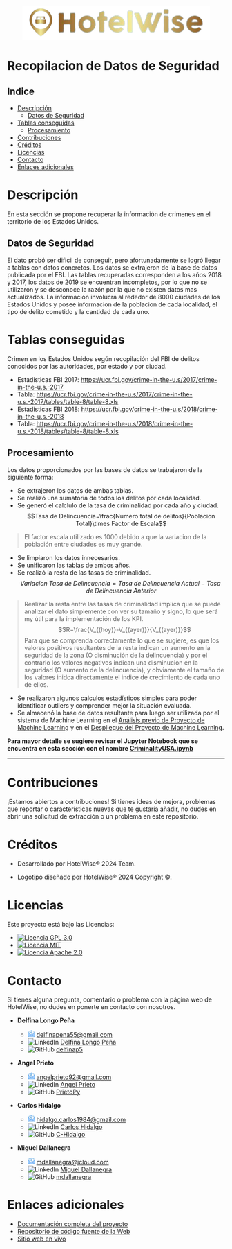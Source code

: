<p align="center">
    <img src="../../_src/logo/HotelWiseLogo.Horizontal.png">
</p>

# Recopilacion de Datos de Seguridad <!-- omit in toc -->

## Indice <!-- omit in toc -->

- [Descripción](#descripción)
  - [Datos de Seguridad](#datos-de-seguridad)
- [Tablas conseguidas](#tablas-conseguidas)
  - [Procesamiento](#procesamiento)
- [Contribuciones](#contribuciones)
- [Créditos](#créditos)
- [Licencias](#licencias)
- [Contacto](#contacto)
- [Enlaces adicionales](#enlaces-adicionales)

# Descripción

En esta sección se propone recuperar la información de crimenes en el territorio de los Estados Unidos. 

## Datos de Seguridad

El dato probó ser dificil de conseguir, pero afortunadamente se logró llegar a tablas con datos concretos. Los datos se extrajeron de la base de datos publicada por el FBI.
Las tablas recuperadas corresponden a los años 2018 y 2017, los datos de 2019 se encuentran incompletos, por lo que no se utilizaron y se desconoce la razón por la que no existen datos mas actualizados.
La información involucra al rededor de 8000 ciudades de los Estados Unidos y posee informacion de la poblacion de cada localidad, el tipo de delito cometido y la cantidad de cada uno.

# Tablas conseguidas

 Crimen en los Estados Unidos según recopilación del FBI de delitos conocidos por las autoridades, por estado y por ciudad.

* Estadisticas FBI 2017: https://ucr.fbi.gov/crime-in-the-u.s/2017/crime-in-the-u.s.-2017 
* Tabla: https://ucr.fbi.gov/crime-in-the-u.s/2017/crime-in-the-u.s.-2017/tables/table-8/table-8.xls
* Estadisticas FBI 2018: https://ucr.fbi.gov/crime-in-the-u.s/2018/crime-in-the-u.s.-2018 
* Tabla: https://ucr.fbi.gov/crime-in-the-u.s/2018/crime-in-the-u.s.-2018/tables/table-8/table-8.xls

## Procesamiento

Los datos proporcionados por las bases de datos se trabajaron de la siguiente forma:

- Se extrajeron los datos de ambas tablas.
- Se realizó una sumatoria de todos los delitos por cada localidad.
- Se generó el calclulo de la tasa de criminalidad por cada año y ciudad.
$$Tasa de Delincuencia=\frac{Numero total de delitos}{Poblacion Total}\times Factor de Escala$$
>El factor escala utilizado es 1000 debido a que la variacion de la población entre ciudades es muy grande.
- Se limpiaron los datos innecesarios.
- Se unificaron las tablas de ambos años.
- Se realizó la resta de las tasas de criminalidad.
$$Variacion\;Tasa\;de\;Delincuencia=Tasa\;de\;Delincuencia\;Actual−Tasa\;de\;Delincuencia\;Anterior$$
> Realizar la resta entre las tasas de criminalidad implica que se puede analizar el dato simplemente con ver su tamaño y signo, lo que será my útil para la implementación de los KPI.
$$R=\frac{V_{(hoy)}-V_{(ayer)}}{V_{(ayer)}}$$
>  Para que se comprenda correctamente lo que se sugiere, es que los valores positivos resultantes de la resta indican un aumento en la seguridad de la zona (O disminución de la delincuencia) y por el contrario los valores negativos indican una disminucion en la seguridad (O aumento de la delincuencia), y obviamente el tamaño de los valores inidca directamente el indice de crecimiento de cada uno de ellos.
- Se realizaron algunos calculos estadísticos simples para poder identificar outliers y comprender mejor la situación evaluada.
- Se almacenó la base de datos resultante para luego ser utilizada por el sistema de Machine Learning en el [Análisis previo de Proyecto de Machine Learning](https://github.com/HotelWise/HotelWise/tree/HotelWiseML/HotelWise) y en el [Despliegue del Proyecto de Machine Learning](https://github.com/HotelWise/HotelWise/tree/HotelWiseML/HotelWise).

__Para mayor detalle se sugiere revisar el Jupyter Notebook que se encuentra en esta sección 
con el nombre [CriminalityUSA.ipynb](https://github.com/HotelWise/HotelWise/blob/HotelWiseML/HotelWise/Crime_In_The_USA/CriminalityUSA.ipynb)__

---

# Contribuciones

¡Estamos abiertos a contribuciones! Si tienes ideas de mejora, problemas que reportar o características nuevas que te gustaría añadir, no dudes en abrir una solicitud de extracción o un problema en este repositorio.

# Créditos

- Desarrollado por HotelWise® 2024 Team.

- Logotipo diseñado por HotelWise® 2024 Copyright ©.

# Licencias

Este proyecto está bajo las Licencias:

- [![Licencia GPL 3.0](https://img.shields.io/badge/License-GPLv3-blue.svg)](LICENSE-GPL)
- [![Licencia MIT](https://img.shields.io/badge/License-MIT-blue.svg)](LICENSE-GPL)
- [![Licencia Apache 2.0](https://img.shields.io/badge/License-Apache_2.0-blue.svg)](LICENSE-APACHE)


# Contacto

Si tienes alguna pregunta, comentario o problema con la página web de HotelWise, no dudes en ponerte en contacto con nosotros.

- **Delfina Longo Peña**
  - ![mail](../../_src/icons/mail.ico) [delfinapena55@gmail.com](mailto:delfinapena55@gmail.com)
  - ![LinkedIn](../../_src/icons/linkedin.ico) [Delfina Longo Peña](https://www.linkedin.com/in/delfina-longo-pe%C3%B1a-44b4b623b)
  - ![GitHub](../../_src/icons/github_mark_icon.ico) [delfinap5](https://github.com/delfinap5)

- **Angel Prieto**
  - ![mail](../../_src/icons/mail.ico) [angelprieto92@gmail.com](mailto:angelprieto92@gmail.com)
  - ![LinkedIn](../../_src/icons/linkedin.ico) [Angel Prieto](https://www.linkedin.com/in/angelprieto92)
  - ![GitHub](../../_src/icons/github_mark_icon.ico) [PrietoPy](https://github.com/PrietoPy)

- **Carlos Hidalgo**
  - ![mail](../../_src/icons/mail.ico) [hidalgo.carlos1984@gmail.com](mailto:hidalgo.carlos1984@gmail.com)
  - ![LinkedIn](../../_src/icons/linkedin.ico) [Carlos Hidalgo](https://www.linkedin.com/in/carlos-hidalgo84)
  - ![GitHub](../../_src/icons/github_mark_icon.ico) [C-Hidalgo](https://github.com/C-Hidalgo)

- **Miguel Dallanegra**
  - ![mail](../../_src/icons/mail.ico) [mdallanegra@icloud.com](mailto:mdallanegra@icloud.com)
  - ![LinkedIn](../../_src/icons/linkedin.ico) [Miguel Dallanegra](https://www.linkedin.com/in/mdallanegra)
  - ![GitHub](../../_src/icons/github_mark_icon.ico) [mdallanegra](https://github.com/mdallanegra)

# Enlaces adicionales

- [Documentación completa del proyecto](https://github.com/HotelWise/HotelWise)
- [Repositorio de código fuente de la Web](https://github.com/HotelWise/HotelWise/tree/HotelWiseML)
- [Sitio web en vivo](https://hotelwiseweb.uk.r.appspot.com)